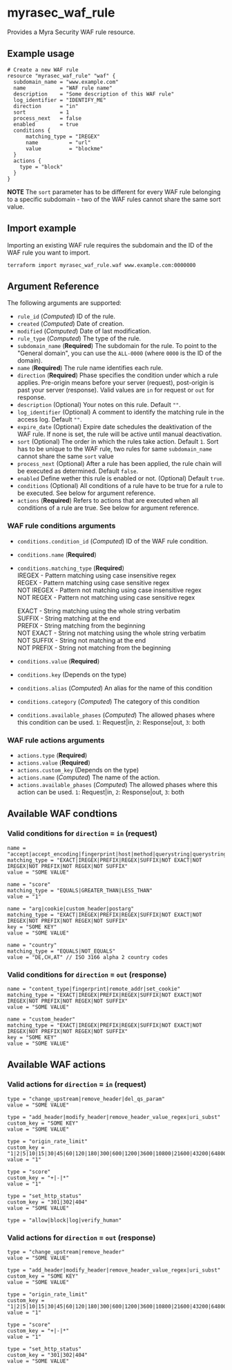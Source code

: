 # myrasec_waf_rule

Provides a Myra Security WAF rule resource.

## Example usage

```hcl
# Create a new WAF rule
resource "myrasec_waf_rule" "waf" {
  subdomain_name = "www.example.com"
  name           = "WAF rule name"
  description    = "Some description of this WAF rule"
  log_identifier = "IDENTIFY_ME"
  direction      = "in"
  sort           = 1
  process_next   = false
  enabled        = true
  conditions {
      matching_type = "IREGEX"
      name          = "url"
      value         = "blockme"
  }
  actions {
    type = "block"
  }
}
```

**NOTE** The `sort` parameter has to be different for every WAF rule belonging to a specific subdomain - two of the WAF rules cannot share the same sort value.

## Import example
Importing an existing WAF rule requires the subdomain and the ID of the WAF rule you want to import.
```hcl
terraform import myrasec_waf_rule.waf www.example.com:0000000
```

## Argument Reference

The following arguments are supported:
* `rule_id` (*Computed*) ID of the rule.
* `created` (*Computed*) Date of creation.
* `modified` (*Computed*) Date of last modification.
* `rule_type` (*Computed*) The type of the rule.
* `subdomain_name` (**Required**) The subdomain for the rule. To point to the "General domain", you can use the `ALL-0000` (where `0000` is the ID of the domain).
* `name` (**Required**) The rule name identifies each rule.
* `direction` (**Required**) Phase specifies the condition under which a rule applies. Pre-origin means before your server (request), post-origin is past your server (response). Valid values are `in` for request or `out` for response.
* `description` (Optional) Your notes on this rule. Default `""`.
* `log_identifier` (Optional) A comment to identify the matching rule in the access log. Default `""`.
* `expire_date` (Optional) Expire date schedules the deaktivation of the WAF rule. If none is set, the rule will be active until manual deactivation.
* `sort` (Optional) The order in which the rules take action. Default `1`. Sort has to be unique to the WAF rule, two rules for same ```subdomain_name``` cannot share the same `sort` value
* `process_next` (Optional) After a rule has been applied, the rule chain will be executed as determined. Default `false`.
* `enabled` Define wether this rule is enabled or not. (Optional) Default `true`.
* `conditions` (Optional) All conditions of a rule have to be true for a rule to be executed. See below for argument reference.
* `actions` (**Required**) Refers to actions that are executed when all conditions of a rule are true. See below for argument reference.

### WAF rule conditions arguments
* `conditions.condition_id` (*Computed*) ID of the WAF rule condition.
* `conditions.name` (**Required**)
* `conditions.matching_type` (**Required**)  
    IREGEX - Pattern matching using case insensitive regex  
    REGEX - Pattern matching using case sensitive regex  
    NOT IREGEX - Pattern not matching using case insensitive regex  
    NOT REGEX - Pattern not matching using case sensitive regex  
  
    EXACT - String matching using the whole string verbatim  
    SUFFIX - String matching at the end  
    PREFIX - String matching from the beginning  
    NOT EXACT - String not matching using the whole string verbatim  
    NOT SUFFIX - String not matching at the end  
    NOT PREFIX - String not matching from the beginning  
* `conditions.value` (**Required**)
* `conditions.key` (Depends on the type)
* `conditions.alias` (*Computed*) An alias for the name of this condition
* `conditions.category` (*Computed*) The category of this condition
* `conditions.available_phases` (*Computed*) The allowed phases where this condition can be used. `1`: Request|in, `2`: Response|out, `3`: both

### WAF rule actions arguments
* `actions.type` (**Required**)
* `actions.value` (**Required**)
* `actions.custom_key` (Depends on the type)
* `actions.name` (*Computed*) The name of the action.
* `actions.available_phases` (*Computed*) The allowed phases where this action can be used. `1`: Request|in, `2`: Response|out, `3`: both


## Available WAF condtions
### Valid conditions for `direction` = `in` (request)
```hcl
name = "accept|accept_encoding|fingerprint|host|method|querystring|querystring_decode|remote_addr|url|user_agent"
matching_type = "EXACT|IREGEX|PREFIX|REGEX|SUFFIX|NOT EXACT|NOT IREGEX|NOT PREFIX|NOT REGEX|NOT SUFFIX"
value = "SOME VALUE"
```
```hcl
name = "score"
matching_type = "EQUALS|GREATER_THAN|LESS_THAN"
value = "1"
```
```hcl
name = "arg|cookie|custom_header|postarg"
matching_type = "EXACT|IREGEX|PREFIX|REGEX|SUFFIX|NOT EXACT|NOT IREGEX|NOT PREFIX|NOT REGEX|NOT SUFFIX"
key = "SOME KEY"
value = "SOME VALUE"
```
```hcl
name = "country"
matching_type = "EQUALS|NOT_EQUALS"
value = "DE,CH,AT" // ISO 3166 alpha 2 country codes
```
### Valid conditions for `direction` = `out` (response)
```hcl
name = "content_type|fingerprint|remote_addr|set_cookie"
matching_type = "EXACT|IREGEX|PREFIX|REGEX|SUFFIX|NOT EXACT|NOT IREGEX|NOT PREFIX|NOT REGEX|NOT SUFFIX"
value = "SOME VALUE"
```
```hcl
name = "custom_header"
matching_type = "EXACT|IREGEX|PREFIX|REGEX|SUFFIX|NOT EXACT|NOT IREGEX|NOT PREFIX|NOT REGEX|NOT SUFFIX"
key = "SOME KEY"
value = "SOME VALUE"
```

## Available WAF actions
### Valid actions for `direction` = `in` (request)
```hcl
type = "change_upstream|remove_header|del_qs_param"
value = "SOME VALUE"
```
```hcl
type = "add_header|modify_header|remove_header_value_regex|uri_subst"
custom_key = "SOME KEY"
value = "SOME VALUE"
```
```hcl
type = "origin_rate_limit"
custom_key = "1|2|5|10|15|30|45|60|120|180|300|600|1200|3600|10800|21600|43200|64800|86400"
value = "1"
```
```hcl
type = "score"
custom_key = "+|-|*"
value = "1"
```
```hcl
type = "set_http_status"
custom_key = "301|302|404"
value = "SOME VALUE"
```
```hcl
type = "allow|block|log|verify_human"
```

### Valid actions for `direction` = `out` (response)
```hcl
type = "change_upstream|remove_header"
value = "SOME VALUE"
```
```hcl
type = "add_header|modify_header|remove_header_value_regex|uri_subst"
custom_key = "SOME KEY"
value = "SOME VALUE"
```
```hcl
type = "origin_rate_limit"
custom_key = "1|2|5|10|15|30|45|60|120|180|300|600|1200|3600|10800|21600|43200|64800|86400"
value = "1"
```
```hcl
type = "score"
custom_key = "+|-|*"
value = "1"
```
```hcl
type = "set_http_status"
custom_key = "301|302|404"
value = "SOME VALUE"
```